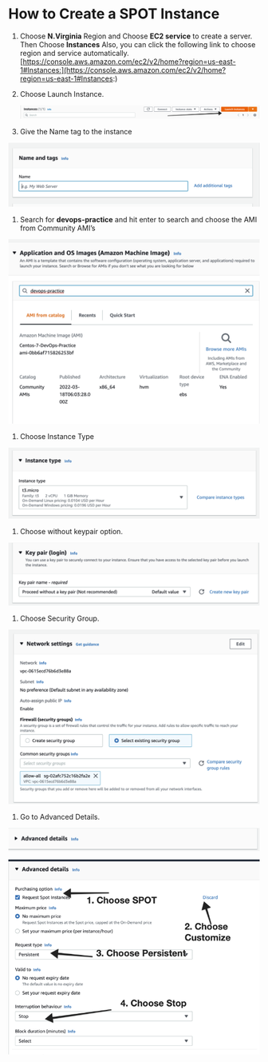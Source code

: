 # How to Create a SPOT Instance

1. Choose **N.Virginia** Region and Choose **EC2 service** to create a server. Then Choose **Instances**
Also, you can click the following link to choose region and service automatically.
[https://console.aws.amazon.com/ec2/v2/home?region=us-east-1#Instances:](https://console.aws.amazon.com/ec2/v2/home?region=us-east-1#Instances:)
2. Choose Launch Instance.
    
    ![Untitled](How%20to%20Create%20a%20EC2%20Server%2013bc74fc208481b3a1a0c0c5159ebc16/Untitled.png)
    

1. Give the Name tag to the instance

![Untitled](How%20to%20Create%20a%20SPOT%20Instance%2013bc74fc208481c29dd9f888ae84b8d4/Untitled.png)

1. Search for **devops-practice** and hit enter to search and choose the AMI from Community AMI’s

![Untitled](How%20to%20Create%20a%20SPOT%20Instance%2013bc74fc208481c29dd9f888ae84b8d4/Untitled%201.png)

1. Choose Instance Type

![Untitled](How%20to%20Create%20a%20SPOT%20Instance%2013bc74fc208481c29dd9f888ae84b8d4/Untitled%202.png)

1. Choose without keypair option.

![Untitled](How%20to%20Create%20a%20SPOT%20Instance%2013bc74fc208481c29dd9f888ae84b8d4/Untitled%203.png)

1. Choose Security Group.

![Untitled](How%20to%20Create%20a%20SPOT%20Instance%2013bc74fc208481c29dd9f888ae84b8d4/Untitled%204.png)

1. Go to Advanced Details.

![Untitled](How%20to%20Create%20a%20SPOT%20Instance%2013bc74fc208481c29dd9f888ae84b8d4/Untitled%205.png)

![Untitled](How%20to%20Create%20a%20SPOT%20Instance%2013bc74fc208481c29dd9f888ae84b8d4/Untitled%206.png)